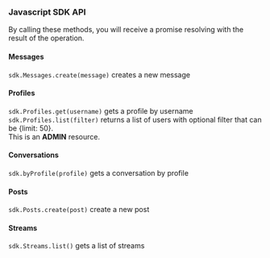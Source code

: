 ### Javascript SDK API

By calling these methods, you will receive a promise resolving with the result of the operation.
#### Messages
``sdk.Messages.create(message)`` creates a new message 
#### Profiles
``sdk.Profiles.get(username)`` gets a profile by username
``sdk.Profiles.list(filter)`` returns a list of users with optional filter that can be {limit: 50}. \
This is an **ADMIN** resource.
#### Conversations
``sdk.byProfile(profile)`` gets a conversation by profile
#### Posts
``sdk.Posts.create(post)`` create a new post
#### Streams
``sdk.Streams.list()`` gets a list of streams
